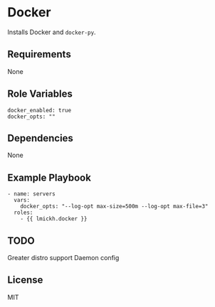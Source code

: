 Docker
=========

Installs Docker and `docker-py`.

Requirements
------------

None

Role Variables
--------------

```
docker_enabled: true
docker_opts: ""
```

Dependencies
------------

None

Example Playbook
----------------

    - name: servers
      vars:
        docker_opts: "--log-opt max-size=500m --log-opt max-file=3"
      roles:
        - {{ lmickh.docker }}

TODO
----

Greater distro support
Daemon config

License
-------

MIT
